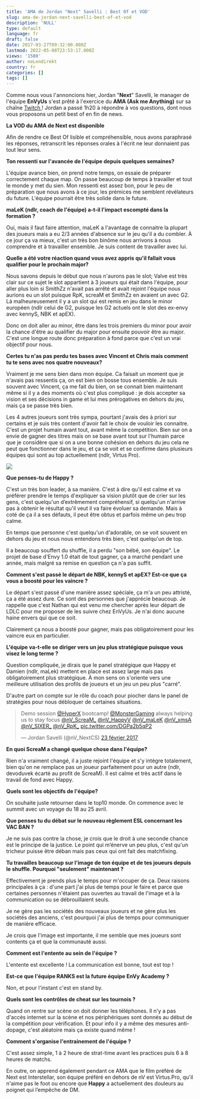 ```yaml
---
title: 'AMA de Jordan "Next" Savelli : Best Of et VOD'
slug: ama-de-jordan-next-savelli-best-of-et-vod
description: 'NULL'
type: default
language: fr
draft: false
date: 2017-03-27T09:32:00.000Z
lastmod: 2022-05-08T23:53:17.000Z
views: '1580'
author: neLendirekt
country: fr
categories: []
tags: []
---
```

Comme nous vous l'annoncions hier, Jordan "**Next**" Savelli, le manager de l'équipe **EnVyUs** s'est prêté à l'exercice du **AMA (Ask me Anything)** sur sa chaîne [Twitch ](https://www.twitch.tv/Nextcsgo)! Jordan a passé 1h20 à répondre à vos questions, dont nous vous proposons un petit best of en fin de news.

**La VOD du AMA de Next est disponible**

Afin de rendre ce Best Of lisible et compréhensible, nous avons paraphrasé les réponses, retranscrit les réponses orales à l'écrit ne leur donnaient pas tout leur sens.

**Ton ressenti sur l'avancée de l'équipe depuis quelques semaines?**

L'équipe avance bien, on prend notre temps, on essaie de préparer correctement chaque map. On passe beaucoup de temps à travailler et tout le monde y met du sien. Mon ressenti est assez bon, pour le peu de préparation que nous avons à ce jour, les prémices me semblent révélateurs du future. L'équipe pourrait être très solide dans le future.

**maLeK (ndlr, coach de l'équipe) a-t-il l'impact escompté dans la formation ?**

Oui, mais il faut faire attention, maLeK a l'avantage de connaitre la plupart des joueurs mais a eu 2/3 années d'absence sur le jeu qu'il a du combler. À ce jour ça va mieux, c'est un très bon binôme nous arrivons à nous comprendre et à travailler ensemble. Je suis content de travailler avec lui.

**Quelle a été votre réaction quand vous avez appris qu'il fallait vous qualifier pour le prochain major?**

Nous savons depuis le début que nous n'aurons pas le slot; Valve est très clair sur ce sujet le slot appartient à 3 joueurs qui était dans l'équipe, pour aller plus loin si SmithZz n'avait pas arrêté et avait rejoint l'équipe nous aurions eu un slot puisque RpK, screaM et SmithZz en avaient un avec G2\. Là malheureusement il y a un slot qui est remis en jeu dans le minor européen (ndlr celui de G2, puisque les G2 actuels ont le slot des ex-envy avec kennyS, NBK et apEX).

Donc on doit aller au minor, être dans les trois premiers du minor pour avoir la chance d'être au qualifier du major pour ensuite pouvoir être au major. C'est une longue route donc préparation à fond parce que c'est un vrai objectif pour nous.

**Certes tu n'as pas perdu tes bases avec Vincent et Chris mais comment tu te sens avec nos quatre nouveaux?** 

Vraiment je me sens bien dans mon équipe. Ca faisait un moment que je n'avais pas ressentis ça, on est bien on bosse tous ensemble. Je suis souvent avec Vincent, ça me fait du bien, on se connait bien maintenant même si il y a des moments où c'est plus compliqué : je dois accepter sa vision et ses décisions in game et lui mes prérogatives en dehors du jeu, mais ça se passe très bien.

Les 4 autres joueurs sont très sympa, pourtant j'avais des à priori sur certains et je suis très content d'avoir fait le choix de vouloir les connaitre. C'est un projet humain avant tout, avant même la compétition. Bien sur on a envie de gagner des titres mais on se base avant tout sur l'humain parce que je considère que si on a une bonne cohésion en dehors du jeu cela ne peut que fonctionner dans le jeu, et ça se voit et se confirme dans plusieurs équipes qui sont au top actuellement (ndlr, Virtus Pro).

![](/storage/images/58d8d82a93b49_nextpng.png)

**Que penses-tu de Happy ?**

C'est un très bon leader, à sa manière. C'est à dire qu'il est calme et va préférer prendre le temps d'expliquer sa vision plutôt que de crier sur les gens, c'est quelqu'un d’extrêmement compréhensif, si quelqu'un n'arrive pas à obtenir le résultat qu'il veut il va faire évoluer sa demande. Mais à coté de ça il a ses défauts, il peut être obtus et parfois même un peu trop calme.

En temps que personne c'est quelqu'un d'adorable, on se voit souvent en dehors du jeu et nous nous entendons très bien, c'est quelqu'un de top.

Il a beaucoup souffert du shuffle, il a perdu "son bébé, son équipe". Le projet de base d'Envy 1.0 était de tout gagner, ça a marché pendant une année, mais malgré sa remise en question ça n'a pas suffit.

**Comment s'est passé le départ de NBK, kennyS et apEX? Est-ce que ça vous a boosté pour les vaincre ?**

Le départ s'est passé d'une manière assez spéciale, ça m'a un peu attristé, ça a été assez dure. Ce sont des personnes que j'apprécie beaucoup. Je rappelle que c'est Nathan qui est venu me chercher après leur départ de LDLC pour me proposer de les suivre chez EnVyUs. Je n'ai donc aucune haine envers qui que ce soit.

Clairement ça nous a boosté pour gagner, mais pas obligatoirement pour les vaincre eux en particulier.

**L'équipe va-t-elle se diriger vers un jeu plus stratégique puisque vous visez le long terme ?**

Question compliquée, je dirais que le panel stratégique que Happy et Damien (ndlr, maLek) mettent en place est assez large mais pas obligatoirement plus stratégique. À mon sens on s'oriente vers une meilleure utilisation des profils de joueurs et un jeu un peu plus "carré".

D'autre part on compte sur le rôle du coach pour piocher dans le panel de stratégies pour nous débloquer de certaines situations.

> Demo session [@HyperX](https://twitter.com/HyperX) bootcamp! [@MonsterGaming](https://twitter.com/MonsterGaming) always helping us to stay focus [@nV\_ScreaM\_](https://twitter.com/nV%5FScreaM%5F) [@nV\_HappyV](https://twitter.com/nV%5FHappyV) [@nV\_maLeK](https://twitter.com/nV%5FmaLeK) [@nV\_xmsA](https://twitter.com/nV%5FxmsA) [@nV\_SIXER\_](https://twitter.com/nV%5FSIXER%5F) [@nV\_RpK\_](https://twitter.com/nV%5FRpK%5F) [pic.twitter.com/DGPa2b5qP2](https://t.co/DGPa2b5qP2)
> 
> — Jordan Savelli (@nV\_NextCS) [23 février 2017](https://twitter.com/nV%5FNextCS/status/834742781868404736)

**En quoi ScreaM a changé quelque chose dans l'équipe?**

Rien n'a vraiment changé, il a juste rejoint l'équipe et s'y intègre totalement, bien qu'on ne remplace pas un joueur parfaitement pour un autre (ndlr, devoduvek écarté au profit de ScreaM). Il est calme et très actif dans le travail de fond avec Happy.

**Quels sont les objectifs de l'équipe?**

On souhaite juste retourner dans le top10 monde. On commence avec le summit avec un voyage du 18 au 25 avril.

**Que penses tu du débat sur le nouveau règlement ESL concernant les VAC BAN ?**

Je ne suis pas contre la chose, je crois que le droit à une seconde chance est le principe de la justice. Le point qui m’énerve un peu plus, c'est qu'un tricheur puisse être déban mais pas ceux qui ont fait des matchfixing.

**Tu travailles beaucoup sur l'image de ton équipe et de tes joueurs depuis le shuffle. Pourquoi "seulement" maintenant ?**

Effectivement je prends plus le temps pour m'occuper de ça. Deux raisons principales à ça : d'une part j'ai plus de temps pour le faire et parce que certaines personnes n'étaient pas ouvertes au travail de l'image et à la communication ou se débrouillaient seuls.

Je ne gère pas les sociétés des nouveaux joueurs et ne gère plus les sociétés des anciens, c'est pourquoi j'ai plus de temps pour communiquer de manière efficace. 

Je crois que l'image est importante, il me semble que mes joueurs sont contents ça et que la communauté aussi.

**Comment est l'entente au sein de l'équipe ?**

L'entente est excellente ! La communication est bonne, tout est top !

**Est-ce que l'équipe RANKS est la future équipe EnVy Academy ?**

Non, et pour l'instant c'est en stand by.

**Quels sont les contrôles de cheat sur les tournois ?**

Quand on rentre sur scène on doit donner les téléphones. Il n'y a pas d'accès internet sur la scène et nos périphériques sont donnés au début de la compétition pour vérification. Et pour info il y a même des mesures anti-dopage, c'est aléatoire mais ça existe quand même !

**Comment s'organise l'entrainement de l'équipe ?**

C'est assez simple, 1 à 2 heure de strat-time avant les practices puis 6 à 8 heures de matchs.

En outre, on apprend également pendant ce AMA que le film préféré de Next est Interstellar, son équipe préféré en dehors de nV est Virtus.Pro, qu'il n'aime pas le foot ou encore que **Happy** a actuellement des douleurs au poignet qui l’empêche de DM.
